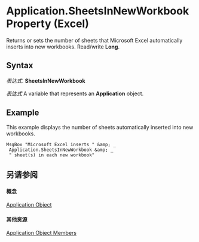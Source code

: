 
# Application.SheetsInNewWorkbook Property (Excel)

Returns or sets the number of sheets that Microsoft Excel automatically inserts into new workbooks. Read/write  **Long**.


## Syntax

 _表达式_. **SheetsInNewWorkbook**

 _表达式_ A variable that represents an **Application** object.


## Example

This example displays the number of sheets automatically inserted into new workbooks.


```
MsgBox "Microsoft Excel inserts " &amp; _ 
 Application.SheetsInNewWorkbook &amp; _ 
 " sheet(s) in each new workbook"
```


## 另请参阅


#### 概念


[Application Object](19b73597-5cf9-4f56-8227-b5211f657f6f.md)
#### 其他资源


[Application Object Members](http://msdn.microsoft.com/library/4cb9ca42-8d07-cc9c-2d80-4eb9a5921e1e%28Office.15%29.aspx)